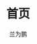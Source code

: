 ---
home: true
title: 首页
author: 兰为鹏
data: '2023-7-5'
horeImage: /logo.png
horeText: null
tagline: 一个三年的前端开发攻城狮
actionText: 文章欣赏 ->
actionLik: /
features:
- title: 学习
  details: 绝对是最好的投资
- title: 天天埋头做业务
  details: 无异于浪费生命
- title: 程序员与程序员的区别
  details: 在于学习、总结、思考
---